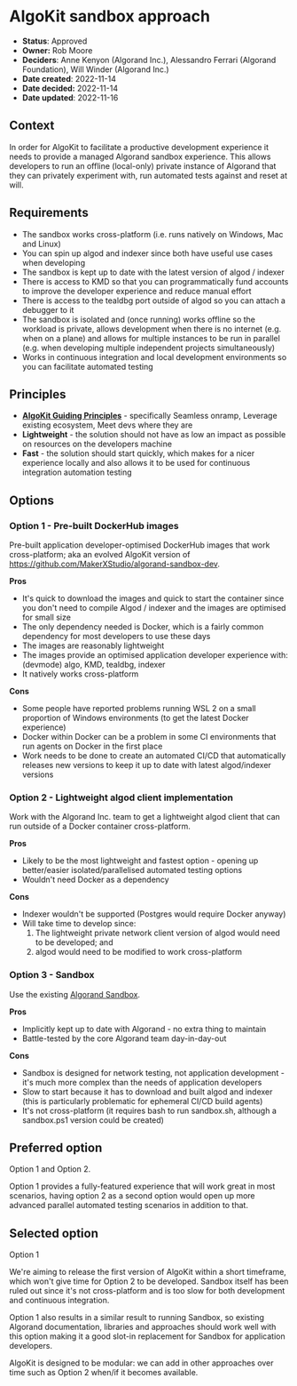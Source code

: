 # AlgoKit sandbox approach

- **Status**: Approved
- **Owner:** Rob Moore
- **Deciders**: Anne Kenyon (Algorand Inc.), Alessandro Ferrari (Algorand Foundation), Will Winder (Algorand Inc.)
- **Date created**: 2022-11-14
- **Date decided:** 2022-11-14
- **Date updated**: 2022-11-16

## Context

In order for AlgoKit to facilitate a productive development experience it needs to provide a managed Algorand sandbox experience. This allows developers to run an offline (local-only) private instance of Algorand that they can privately experiment with, run automated tests against and reset at will.

## Requirements

- The sandbox works cross-platform (i.e. runs natively on Windows, Mac and Linux)
- You can spin up algod and indexer since both have useful use cases when developing
- The sandbox is kept up to date with the latest version of algod / indexer
- There is access to KMD so that you can programmatically fund accounts to improve the developer experience and reduce manual effort
- There is access to the tealdbg port outside of algod so you can attach a debugger to it
- The sandbox is isolated and (once running) works offline so the workload is private, allows development when there is no internet (e.g. when on a plane) and allows for multiple instances to be run in parallel (e.g. when developing multiple independent projects simultaneously)
- Works in continuous integration and local development environments so you can facilitate automated testing

## Principles

- **[AlgoKit Guiding Principles](../../README.md#Guiding-Principles)** - specifically Seamless onramp, Leverage existing ecosystem, Meet devs where they are
- **Lightweight** - the solution should not have as low an impact as possible on resources on the developers machine
- **Fast** - the solution should start quickly, which makes for a nicer experience locally and also allows it to be used for continuous integration automation testing

## Options

### Option 1 - Pre-built DockerHub images

Pre-built application developer-optimised DockerHub images that work cross-platform; aka an evolved AlgoKit version of <https://github.com/MakerXStudio/algorand-sandbox-dev>.

**Pros**

- It's quick to download the images and quick to start the container since you don't need to compile Algod / indexer and the images are optimised for small size
- The only dependency needed is Docker, which is a fairly common dependency for most developers to use these days
- The images are reasonably lightweight
- The images provide an optimised application developer experience with: (devmode) algo, KMD, tealdbg, indexer
- It natively works cross-platform

**Cons**

- Some people have reported problems running WSL 2 on a small proportion of Windows environments (to get the latest Docker experience)
- Docker within Docker can be a problem in some CI environments that run agents on Docker in the first place
- Work needs to be done to create an automated CI/CD that automatically releases new versions to keep it up to date with latest algod/indexer versions

### Option 2 - Lightweight algod client implementation

Work with the Algorand Inc. team to get a lightweight algod client that can run outside of a Docker container cross-platform.

**Pros**

- Likely to be the most lightweight and fastest option - opening up better/easier isolated/parallelised automated testing options
- Wouldn't need Docker as a dependency

**Cons**

- Indexer wouldn't be supported (Postgres would require Docker anyway)
- Will take time to develop since:
  1. The lightweight private network client version of algod would need to be developed; and
  2. algod would need to be modified to work cross-platform

### Option 3 - Sandbox

Use the existing [Algorand Sandbox](https://github.com/algorand/sandbox).

**Pros**

- Implicitly kept up to date with Algorand - no extra thing to maintain
- Battle-tested by the core Algorand team day-in-day-out

**Cons**

- Sandbox is designed for network testing, not application development - it's much more complex than the needs of application developers
- Slow to start because it has to download and built algod and indexer (this is particularly problematic for ephemeral CI/CD build agents)
- It's not cross-platform (it requires bash to run sandbox.sh, although a sandbox.ps1 version could be created)

## Preferred option

Option 1 and Option 2.

Option 1 provides a fully-featured experience that will work great in most scenarios, having option 2 as a second option would open up more advanced parallel automated testing scenarios in addition to that.

## Selected option

Option 1

We're aiming to release the first version of AlgoKit within a short timeframe, which won't give time for Option 2 to be developed. Sandbox itself has been ruled out since it's not cross-platform and is too slow for both development and continuous integration.

Option 1 also results in a similar result to running Sandbox, so existing Algorand documentation, libraries and approaches should work well with this option making it a good slot-in replacement for Sandbox for application developers.

AlgoKit is designed to be modular: we can add in other approaches over time such as Option 2 when/if it becomes available.
